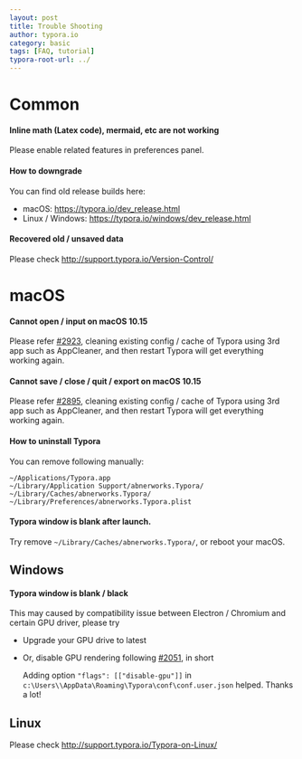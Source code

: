 ```yaml
---
layout: post
title: Trouble Shooting
author: typora.io
category: basic
tags: [FAQ, tutorial]
typora-root-url: ../
---
```


# Common

#### Inline math (Latex code), mermaid, etc are not working

Please enable related features in preferences panel.

#### How to downgrade

You can find old release builds here:

- macOS: https://typora.io/dev_release.html
- Linux / Windows: https://typora.io/windows/dev_release.html

#### Recovered old / unsaved data

Please check http://support.typora.io/Version-Control/

# macOS

#### Cannot open / input on macOS 10.15

Please refer [#2923](https://github.com/typora/typora-issues/issues/2923), cleaning existing config / cache of Typora using 3rd app such as AppCleaner, and then restart Typora will get everything working again.

#### Cannot save / close / quit / export on macOS 10.15

Please refer [#2895](https://github.com/typora/typora-issues/issues/2895), cleaning existing config / cache of Typora using 3rd app such as AppCleaner, and then restart Typora will get everything working again.

#### How to uninstall Typora

You can remove following manually:

```
~/Applications/Typora.app
~/Library/Application Support/abnerworks.Typora/
~/Library/Caches/abnerworks.Typora/
~/Library/Preferences/abnerworks.Typora.plist
```

#### Typora window is blank after launch.

Try remove `~/Library/Caches/abnerworks.Typora/`, or reboot your macOS.

## Windows

#### Typora window is blank / black

This may caused by compatibility issue between Electron / Chromium and certain GPU driver, please try

- Upgrade your GPU drive to latest

- Or, disable GPU rendering following [#2051](https://github.com/typora/typora-issues/issues/2051), in short

  Adding option `"flags": [["disable-gpu"]]` in
  `c:\Users\\AppData\Roaming\Typora\conf\conf.user.json` helped. Thanks a lot!

## Linux

Please check http://support.typora.io/Typora-on-Linux/